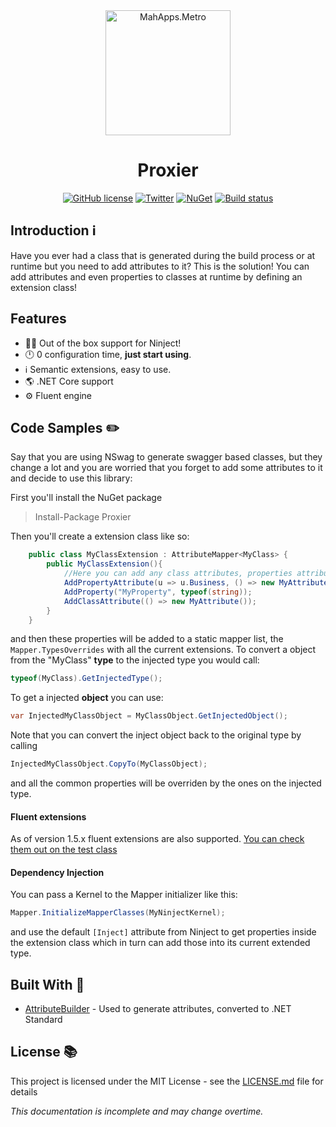 <div align="center">
  <a href="https://github.com/MahApps/MahApps.Metro">
    <img alt="MahApps.Metro" width="200" heigth="200" src="https://image.flaticon.com/icons/svg/51/51650.svg">
  </a>
  <h1>Proxier</h1>
    
[![GitHub license](https://img.shields.io/github/license/redbaty/Proxier.svg)](https://github.com/redbaty/Proxier/blob/master/LICENSE) [![Twitter](https://img.shields.io/twitter/url/https/github.com/redbaty/Proxier.svg?style=social)](https://twitter.com/intent/tweet?text=Wow:&url=https%3A%2F%2Fgithub.com%2Fredbaty%2FProxier) [![NuGet](https://img.shields.io/nuget/dt/Proxier.svg)](https://www.nuget.org/packages/Proxier/) [![Build status](https://ci.appveyor.com/api/projects/status/3v3da0um3oy8ul5k?svg=true)](https://ci.appveyor.com/project/redbaty/proxier)
</div>


## Introduction :information_source:

Have you ever had a class that is generated during the build process or at runtime but you need to add attributes to it? This is the solution! You can add attributes and even properties to classes at runtime by defining an extension class!

## Features

* 🐱‍👤 Out of the box support for Ninject!
* 🕛 0 configuration time, **just start using**.
*  ℹ️ Semantic extensions, easy to use.
* 🌎 .NET Core support
* ⚙️ Fluent engine

## Code Samples :pencil2:

Say that you are using NSwag to generate swagger based classes, but they change a lot and you are worried that you forget to add some attributes to it and decide to use this library:

First you'll install the NuGet package
> Install-Package Proxier

Then you'll create a extension class like so:

```cs
    public class MyClassExtension : AttributeMapper<MyClass> {
        public MyClassExtension(){
            //Here you can add any class attributes, properties attributes and even properties!
            AddPropertyAttribute(u => u.Business, () => new MyAttribute());
            AddProperty("MyProperty", typeof(string));
            AddClassAttribute(() => new MyAttribute());
        } 
    }
```

and then these properties will be added to a static mapper list, the `Mapper.TypesOverrides` with all the current extensions. To convert a object from the "MyClass" **type** to the injected type you would call:

```cs
typeof(MyClass).GetInjectedType();
```

To get a injected **object** you can use:

```cs
var InjectedMyClassObject = MyClassObject.GetInjectedObject();
```

Note that you can convert the inject object back to the original type by calling

```cs
InjectedMyClassObject.CopyTo(MyClassObject);
```

and all the common properties will be overriden by the ones on the injected type.

#### Fluent extensions
As of version 1.5.x fluent extensions are also supported. [You can check them out on the test class](https://github.com/redbaty/Proxier/blob/master/Proxier.Tests/PropertyTests.cs)


#### Dependency Injection

You can pass a Kernel to the Mapper initializer like this:

```cs
Mapper.InitializeMapperClasses(MyNinjectKernel);
```

and use the default `[Inject]` attribute from Ninject to get properties inside the extension class which in turn can add those into its current extended type. 

## Built With :wrench:

* [AttributeBuilder](https://github.com/michielvoo/Attribute-Builder) - Used to generate attributes, converted to .NET Standard

## License :books:

This project is licensed under the MIT License - see the [LICENSE.md](LICENSE) file for details

*This documentation is incomplete and may change overtime.*
